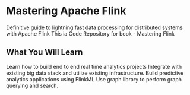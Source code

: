# Mastering Apache Flink
Definitive guide to lightning fast data processing for distributed systems with Apache Flink
This ia Code Repository for book - Mastering Flink

## What You Will Learn

Learn how to build end to end real time analytics projects
Integrate with existing big data stack and utilize existing infrastructure. 
Build predictive analytics applications using FlinkML
Use graph library to perform graph querying and search.
